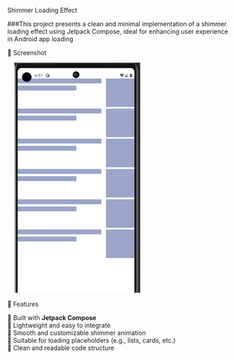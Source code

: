 Shimmer Loading Effect


###This project presents a clean and minimal implementation of a shimmer loading effect using Jetpack Compose, ideal for enhancing user experience in Android app loading 



 
📱 Screenshot
 &nbsp;&nbsp;&nbsp;
<p align="center">
 
   &nbsp;&nbsp;&nbsp;
  <img src="https://github.com/abol4dp/ShimmerLoading/blob/master/shimmer.png" width="285" />
</p>




 
 🚀 Features

🔹 Built with **Jetpack Compose**  
🔹 Lightweight and easy to integrate  
🔹 Smooth and customizable shimmer animation  
🔹 Suitable for loading placeholders (e.g., lists, cards, etc.)  
🔹 Clean and readable code structure
